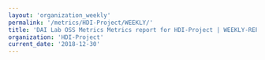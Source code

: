 ```yaml
---
layout: 'organization_weekly'
permalink: '/metrics/HDI-Project/WEEKLY/'
title: 'DAI Lab OSS Metrics Metrics report for HDI-Project | WEEKLY-REPORT-2018-12-30'
organization: 'HDI-Project'
current_date: '2018-12-30'
---
```


